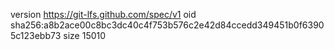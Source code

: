 version https://git-lfs.github.com/spec/v1
oid sha256:a8b2ace00c8bc3dc40c4f753b576c2e42d84ccedd349451b0f63905c123ebb73
size 15010
